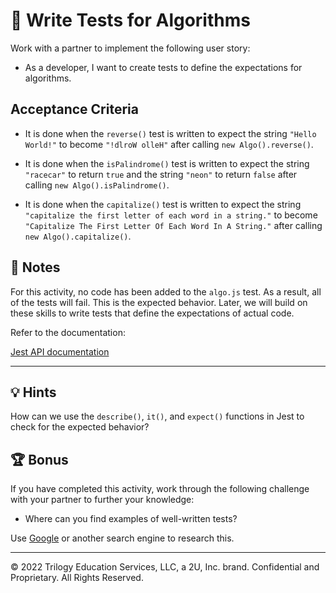 # 📖 Write Tests for Algorithms

Work with a partner to implement the following user story:

* As a developer, I want to create tests to define the expectations for algorithms.

## Acceptance Criteria

* It is done when the `reverse()` test is written to expect the string `"Hello World!"` to become `"!dlroW olleH"` after calling `new Algo().reverse()`.

* It is done when the `isPalindrome()` test is written to expect the string `"racecar"` to return `true` and the string `"neon"` to return `false` after calling `new Algo().isPalindrome()`.

* It is done when the `capitalize()` test is written to expect the string `"capitalize the first letter of each word in a string."` to become `"Capitalize The First Letter Of Each Word In A String."` after calling `new Algo().capitalize()`.

## 📝 Notes

For this activity, no code has been added to the `algo.js` test. As a result, all of the tests will fail. This is the expected behavior. Later, we will build on these skills to write tests that define the expectations of actual code.

Refer to the documentation:

[Jest API documentation](https://jestjs.io/docs/en/api)

---

## 💡 Hints

How can we use the `describe()`, `it()`, and `expect()` functions in Jest to check for the expected behavior?

## 🏆 Bonus

If you have completed this activity, work through the following challenge with your partner to further your knowledge:

* Where can you find examples of well-written tests?

Use [Google](https://www.google.com) or another search engine to research this.

---
© 2022 Trilogy Education Services, LLC, a 2U, Inc. brand. Confidential and Proprietary. All Rights Reserved.
